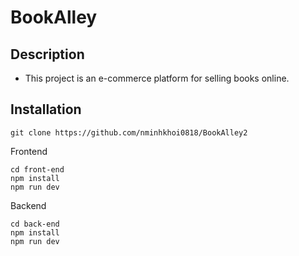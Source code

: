 # BookAlley

## Description
- This project is an e-commerce platform for selling books online.

## Installation

```
git clone https://github.com/nminhkhoi0818/BookAlley2
```

Frontend
```
cd front-end
npm install
npm run dev
```

Backend
```
cd back-end
npm install
npm run dev
```




